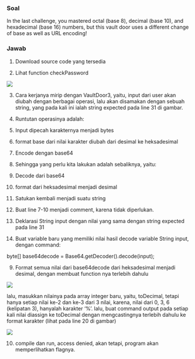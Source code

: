### Soal
In the last challenge, you mastered octal (base 8), decimal (base 10), and hexadecimal (base 16) numbers, but this vault door uses a different change of base as well as URL encoding!
### Jawab
1. Download source code yang tersedia
    
2. Lihat function checkPassword
    

![](https://lh7-rt.googleusercontent.com/docsz/AD_4nXcinmqxaN_xLJH8qXWwVYjEtR0nTuSCgkqaUzpeQRSlBZh3d_igokxxszxurFs_nuiTVNzesKBnpjx4QAvHW_04V19zMzX5V4xRlmhJbEdLfJ2Zsi0dP6LNo1ajC9i22TuvLFee5Q?key=YMCEdTyeqOPW5t0-YEJmFeQg)

3. Cara kerjanya mirip dengan VaultDoor3, yaitu, input dari user akan diubah dengan berbagai operasi, lalu akan disamakan dengan sebuah string, yang pada kali ini ialah string expected pada line 31 di gambar.
    
4. Runtutan operasinya adalah:
    

5. Input dipecah karakternya menjadi bytes
    
6. format base dari nilai karakter diubah dari desimal ke heksadesimal
    
7. Encode dengan base64
    

8. Sehingga yang perlu kita lakukan adalah sebaliknya, yaitu:
    

9. Decode dari base64
    
10. format dari heksadesimal menjadi desimal
    
11. Satukan kembali menjadi suatu string
    

12. Buat line 7-10 menjadi comment, karena tidak diperlukan.
    
13. Deklarasi String input dengan nilai yang sama dengan string expected pada line 31
    
14. Buat variable baru yang memiliki nilai hasil decode variable String input, dengan command:
    

byte[] base64decode = Base64.getDecoder().decode(input);

9. Format semua nilai dari base64decode dari heksadesimal menjadi desimal, dengan membuat function nya terlebih dahulu
    

![](https://lh7-rt.googleusercontent.com/docsz/AD_4nXfgq0mS2X4CRMfa7KniS3Q9xEHkjZsCp5__IYUn3zriEm3kJrZ0dko6iSGMAu2mF16Xv-3jI-666MvXy32u82YuRasyEPw39F7elrmuGeEdrXUANMPAFmibjNELIj9NRAmC6-9Mbg?key=YMCEdTyeqOPW5t0-YEJmFeQg)

lalu, masukkan nilainya pada array integer baru, yaitu, toDecimal, tetapi hanya setiap nilai ke-2 dan ke-3 dari 3 nilai, karena, nilai dari 0, 3, 6 (kelipatan 3), hanyalah karakter ‘%’. lalu, buat command output pada setiap kali nilai diassign ke toDecimal dengan mengcastingnya terlebih dahulu ke format karakter (lihat pada line 20 di gambar)

![](https://lh7-rt.googleusercontent.com/docsz/AD_4nXdp0JVETtSZpfmZdRy9TPq7xA_KaHWyW2r0gXKxx2rVXK9gzIbaMPkQFXLB0OHYW2_HqoritE1XoYBPGNboyXv64H6S6UmvH7l9WQzgeKrx5yiVmErOltJYgHCkrDh3oNKQL4wB8g?key=YMCEdTyeqOPW5t0-YEJmFeQg)

10. compile dan run, access denied, akan tetapi, program akan memperlihatkan flagnya.